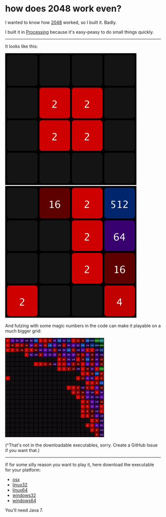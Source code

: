# how does 2048 work even?

I wanted to know how [2048](https://gabrielecirulli.github.io/2048/) worked, so I built it.  Badly.

I built it in [Processing](https://processing.org/) because it's easy-peasy to do small things quickly.

------------------------

It looks like this:

<img src="assets/start_state.png" alt="start state" width="425"/>

<img src="assets/played_state.png" alt="played state" width="425"/>

And futzing with some magic numbers in the code can make it playable on a much bigger grid:

![big grid](assets/bigger.gif)

(^That's not in the downloadable executables, sorry. Create a GitHub Issue if you want that.)

------------------------

If for some silly reason you want to play it, here download the executable for your platform:
- [osx](https://github.com/kdbanman/how_does_2048_work_even/raw/master/assets/executables/application.macosx.zip)
- [linux32](https://github.com/kdbanman/how_does_2048_work_even/raw/master/assets/executables/application.linux32.zip)
- [linux64](https://github.com/kdbanman/how_does_2048_work_even/raw/master/assets/executables/application.linux64.zip)
- [windows32](https://github.com/kdbanman/how_does_2048_work_even/raw/master/assets/executables/application.windows32.zip)
- [windows64](https://github.com/kdbanman/how_does_2048_work_even/raw/master/assets/executables/application.windows64.zip)

You'll need Java 7.

